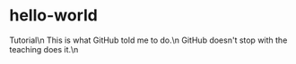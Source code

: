 # hello-world
Tutorial\n
This is what GitHub told me to do.\n
GitHub doesn't stop with the teaching does it.\n
